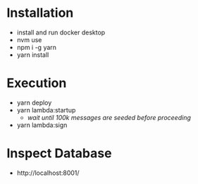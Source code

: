 # Installation

- install and run docker desktop
- nvm use
- npm i -g yarn
- yarn install

# Execution

- yarn deploy
- yarn lambda:startup
  - *wait until 100k messages are seeded before proceeding*
- yarn lambda:sign

# Inspect Database

- http://localhost:8001/
